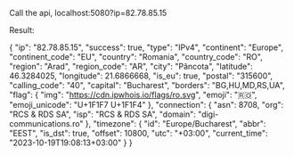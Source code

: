 Call the api, localhost:5080?ip=82.78.85.15

Result:

{
"ip": "82.78.85.15",
"success": true,
"type": "IPv4",
"continent": "Europe",
"continent_code": "EU",
"country": "Romania",
"country_code": "RO",
"region": "Arad",
"region_code": "AR",
"city": "Pâncota",
"latitude": 46.3284025,
"longitude": 21.6866668,
"is_eu": true,
"postal": "315600",
"calling_code": "40",
"capital": "Bucharest",
"borders": "BG,HU,MD,RS,UA",
"flag": {
"img": "https://cdn.ipwhois.io/flags/ro.svg",
"emoji": "🇷🇴",
"emoji_unicode": "U+1F1F7 U+1F1F4"
},
"connection": {
"asn": 8708,
"org": "RCS & RDS SA",
"isp": "RCS & RDS SA",
"domain": "digi-communications.ro"
},
"timezone": {
"id": "Europe/Bucharest",
"abbr": "EEST",
"is_dst": true,
"offset": 10800,
"utc": "+03:00",
"current_time": "2023-10-19T19:08:13+03:00"
}
}
